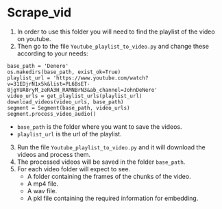 # Scrape_vid
1) In order to use this folder you will need to find the playlist of the video on youtube.
2) Then go to the file `Youtube_playlist_to_video.py` and change these according to your needs:
```
base_path = 'Denero'
os.makedirs(base_path, exist_ok=True)
playlist_url = 'https://www.youtube.com/watch?v=31EDjrN1x5k&list=PL6BsET-8jgYUA8ryM_zeRA3H_RAMNBrN3&ab_channel=JohnDeNero'
video_urls = get_playlist_urls(playlist_url)
download_videos(video_urls, base_path)
segment = Segment(base_path, video_urls)
segment.process_video_audio()
```
  - `base_path` is the folder where you want to save the videos.
  - `playlist_url` is the url of the playlist.
3) Run the file `Youtube_playlist_to_video.py` and it will download the videos and process them.
4) The processed videos will be saved in the folder `base_path`.
5) For each video folder will expect to see.
   - A folder containing the frames of the chunks of the video.
   - A mp4 file.
   - A wav file.
   - A pkl file containing the required information for embedding. 